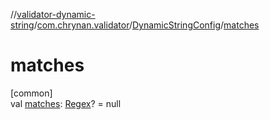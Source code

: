 //[validator-dynamic-string](../../../index.md)/[com.chrynan.validator](../index.md)/[DynamicStringConfig](index.md)/[matches](matches.md)

# matches

[common]\
val [matches](matches.md): [Regex](https://kotlinlang.org/api/latest/jvm/stdlib/kotlin.text/-regex/index.html)? = null
